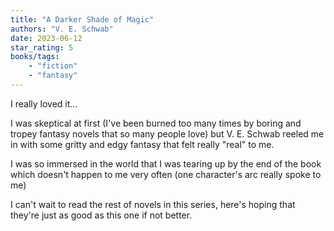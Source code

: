 ```yaml
---
title: "A Darker Shade of Magic"
authors: "V. E. Schwab"
date: 2023-06-12
star_rating: 5
books/tags:
    - "fiction"
    - "fantasy"
---
```

I really loved it...

I was skeptical at first (I've been burned too many times by boring and tropey fantasy novels that so many people love) but V. E. Schwab reeled me in with some gritty and edgy fantasy that felt really "real" to me.

I was so immersed in the world that I was tearing up by the end of the book which doesn't happen to me very often (one character's arc really spoke to me)

<!--more-->

I can't wait to read the rest of novels in this series, here's hoping that they're just as good as this one if not better.